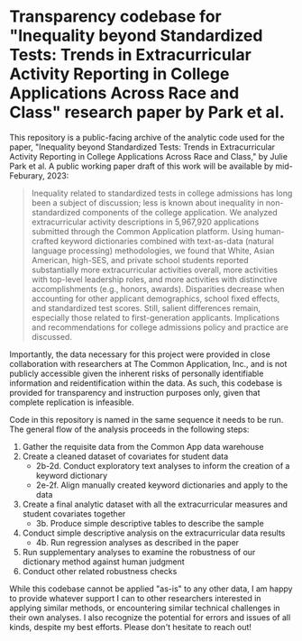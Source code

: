 # Transparency codebase for "Inequality beyond Standardized Tests: Trends in Extracurricular Activity Reporting in College Applications Across Race and Class" research paper by Park et al.

This repository is a public-facing archive of the analytic code used for the paper, "Inequality beyond Standardized Tests: Trends in Extracurricular Activity Reporting in College Applications Across Race and Class," by Julie Park et al. A public working paper draft of this work will be available by mid-Feburary, 2023:

>Inequality related to standardized tests in college admissions has long been a subject of discussion; less is known about inequality in non-standardized components of the college application. We analyzed extracurricular activity descriptions in 5,967,920 applications submitted through the Common Application platform. Using human-crafted keyword dictionaries combined with text-as-data (natural language processing) methodologies, we found that White, Asian American, high-SES, and private school students reported substantially more extracurricular activities overall, more activities with top-level leadership roles, and more activities with distinctive accomplishments (e.g., honors, awards). Disparities decrease when accounting for other applicant demographics, school fixed effects, and standardized test scores. Still, salient differences remain, especially those related to first-generation applicants. Implications and recommendations for college admissions policy and practice are discussed.

Importantly, the data necessary for this project were provided in close collaboration with researchers at The Common Application, Inc., and is not publicly accessible given the inherent risks of personally identifiable information and reidentification within the data. As such, this codebase is provided for transparency and instruction purposes only, given that complete replication is infeasible.

Code in this repository is named in the same sequence it needs to be run. The general flow of the analysis proceeds in the following steps:
1. Gather the requisite data from the Common App data warehouse
2. Create a cleaned dataset of covariates for student data
   + 2b-2d. Conduct exploratory text analyses to inform the creation of a keyword dictionary
   + 2e-2f. Align manually created keyword dictionaries and apply to the data
3. Create a final analytic dataset with all the extracurricular measures and student covariates together
   + 3b. Produce simple descriptive tables to describe the sample
4. Conduct simple descriptive analysis on the extracurricular data results
   + 4b. Run regression analyses as described in the paper
5. Run supplementary analyses to examine the robustness of our dictionary method against human judgment
6. Conduct other related robustness checks

While this codebase cannot be applied "as-is" to any other data, I am happy to provide whatever support I can to other researchers interested in applying similar methods, or encountering similar technical challenges in their own analyses. I also recognize the potential for errors and issues of all kinds, despite my best efforts. Please don't hesitate to reach out!
